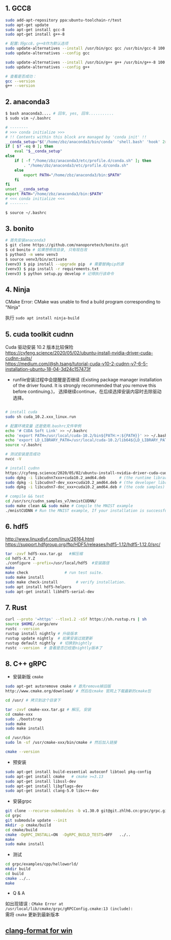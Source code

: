 

## 1. GCC8

```sh
sudo add-apt-repository ppa:ubuntu-toolchain-r/test
sudo apt-get update
sudo apt-get install gcc-8
sudo apt-get install g++-8

# 配置:将gcc8，g++8作为默认选项
sudo update-alternatives --install /usr/bin/gcc gcc /usr/bin/gcc-8 100
sudo update-alternatives --config gcc

sudo update-alternatives --install /usr/bin/g++ g++ /usr/bin/g++-8 100
sudo update-alternatives --config g++

# 查看是否成功：
gcc --version
g++ --version
```

## 2. anaconda3

```sh
$ bash anaconda3.... # 回车, yes, 回车...........
$ sudo vim ~/.bashrc

# --------
# >>> conda initialize >>>
# !! Contents within this block are managed by 'conda init' !!
__conda_setup="$('/home/zbz/anaconda3/bin/conda' 'shell.bash' 'hook' 2> /dev/null)"
if [ $? -eq 0 ]; then
    eval "$__conda_setup"
else
    if [ -f "/home/zbz/anaconda3/etc/profile.d/conda.sh" ]; then
        . "/home/zbz/anaconda3/etc/profile.d/conda.sh"
    else
        export PATH="/home/zbz/anaconda3/bin:$PATH"
    fi
fi
unset __conda_setup
export PATH="/home/zbz/anaconda3/bin:$PATH"
# <<< conda initialize <<<
# --------

$ source ~/.bashrc
```

## 3. bonito

```sh
# 首先安装anaconda3
$ git clone https://github.com/nanoporetech/bonito.git
$ cd bonito # 如果想修改目录, 只有现在改
$ python3 -m venv venv3
$ source venv3/bin/activate
(venv3) $ pip install --upgrade pip  # 需要替换pip的源
(venv3) $ pip install -r requirements.txt
(venv3) $ python setup.py develop # 记得执行该命令
```

## 4. Ninja

CMake Error: CMake was unable to find a build program corresponding to "Ninja"

执行 `sudo apt install ninja-build`

## 5. cuda toolkit cudnn

Cuda 驱动安装 10.2 版本比较保险  
<https://cyfeng.science/2020/05/02/ubuntu-install-nvidia-driver-cuda-cudnn-suits/>  
<https://medium.com/@sh.tsang/tutorial-cuda-v10-2-cudnn-v7-6-5-installation-ubuntu-18-04-3d24c157473f>

- runfile安装过程中会提醒是否继续
(Existing package manager installation of the driver found.
 It is strongly recommended that you remove this before continuing.)，
选择继续continue，在后续选择安装内容时去除驱动选择。

```sh

# install cuda
sudo sh cuda_10.2.xxx_linux.run

# 配置环境变量 还是使用.bashrc文件举例
echo '# CUDA Soft Link' >> ~/.bashrc
echo 'export PATH=/usr/local/cuda-10.2/bin${PATH:+:${PATH}}' >> ~/.bashrc
echo 'export LD_LIBRARY_PATH=/usr/local/cuda-10.2/lib64${LD_LIBRARY_PATH:+:${LD_LIBRARY_PATH}}' >> ~/.bashrc
source ~/.bashrc

# 测试安装是否成功
nvcc -V

# install cudnn
https://cyfeng.science/2020/05/02/ubuntu-install-nvidia-driver-cuda-cudnn-suits/ 登录 nvidia 账号下载
sudo dpkg -i libcudnn7xxx+cuda10.2_amd64.deb      # (the runtime library)
sudo dpkg -i libcudnn7-dev_xxx+cuda10.2_amd64.deb # (the developer library)
sudo dpkg -i libcudnn7-doc_xxx+cuda10.2_amd64.deb # (the code samples)

# compile && test
cd /usr/src/cudnn_samples_v7/mnistCUDNN/
sudo make clean && sudo make # Compile the MNIST example
./mnistCUDNN # Run the MNIST example, If your installation is successful, you should see Test passed!
```

## 6. hdf5

<http://www.linuxdiyf.com/linux/26164.html>  
<https://support.hdfgroup.org/ftp/HDF5/releases/hdf5-1.12/hdf5-1.12.0/src/>

```sh
tar -zxvf hdf5-xxx.tar.gz   #解压缩
cd hdf5-X.Y.Z
./configure --prefix=/usr/local/hdf5  #安装路径
make
make check                # run test suite.
sudo make install
sudo make check-install        # verify installation.
sudo apt install hdf5-helpers
sudo apt-get install libhdf5-serial-dev
```

## 7. Rust

```sh
curl --proto '=https' --tlsv1.2 -sSf https://sh.rustup.rs | sh
source $HOME/.cargo/env
rustc --version
rustup install nightly # 升级版本
rustup update nightly  # 如果安装过就更新
rustup default nightly  # 切换到nightly
rustc --version  # 查看是否已经是nightly版本了
```

## 8. C++ gRPC

- 安装新版 `cmake`

```sh
sudo apt-get autoremove cmake # 首先remove掉旧版
http://www.cmake.org/download/ # 然后在cmake 官网上下载最新的cmake包

cd /usr/ # 拷贝到这个目录下

tar -zxvf cmake-xxx.tar.gz # 解压, 安装
cd cmake-xxx
sudo ./bootstrap
sudo make
sudo make install

cd /usr/bin
sudo ln -sf /usr/cmake-xxx/bin/cmake # 然后加入链接

cmake --version
```

- 预安装

```sh
sudo apt-get install build-essential autoconf libtool pkg-config
sudo apt-get install cmake   # cmake >=3.13
sudo apt-get install libssl-dev
sudo apt-get install libgflags-dev
sudo apt-get install clang-5.0 libc++-dev
```

- 安装grpc

```sh
git clone --recurse-submodules -b v1.30.0 git@git.zhlh6.cn:grpc/grpc.git  # 可以选择更高版本
cd grpc
git submodule update --init
mkdir -p cmake/build
cd cmake/build
cmake -DgRPC_INSTALL=ON  -DgRPC_BUILD_TESTS=OFF   ../..
make
sudo make install
```

- 测试

```sh
cd grpc/examples/cpp/helloworld/
mkdir build
cd build
cmake ../..
make
```

- Q & A

如出现错误 : `CMake Error at /usr/local/lib/cmake/grpc/gRPCConfig.cmake:13 (include):`  
需将 `cmake` 更新到最新版本

## [clang-format for win](https://juejin.im/post/6844904174736375815)